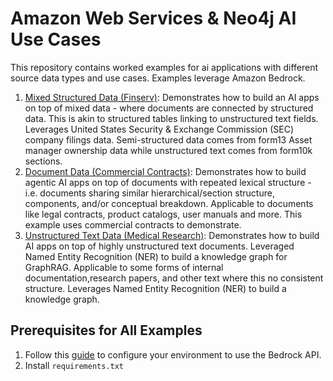 # Amazon Web Services & Neo4j AI Use Cases

This repository contains worked examples for ai applications with different source data types and use cases.  Examples leverage Amazon Bedrock. 

1. [Mixed Structured Data (Finserv)](mixed-data-finserv): Demonstrates how to build an AI apps on top of mixed data - where documents are connected by structured data. This is akin to structured tables linking to unstructured text fields. Leverages United States Security & Exchange Commission (SEC) company filings data.  Semi-structured data comes from form13 Asset manager ownership data while unstructured text comes from  form10k sections. 
2. [Document Data (Commercial Contracts)](document-data-contracts): Demonstrates how to build agentic AI apps on top of documents with repeated lexical structure - i.e. documents sharing similar hierarchical/section structure, components, and/or conceptual breakdown.  Applicable to documents like legal contracts, product catalogs, user manuals and more. This example uses commercial contracts to demonstrate.  
3. [Unstructured Text Data (Medical Research)](unstructured-data-medical): Demonstrates how to build AI apps on top of highly unstructured text documents. Leveraged Named Entity Recognition (NER) to build a knowledge graph for GraphRAG. Applicable to some forms of internal documentation,research papers, and other text where this no consistent structure. Leverages Named Entity Recognition (NER) to build a knowledge graph. 

## Prerequisites for All Examples

1. Follow this [guide](https://boto3.amazonaws.com/v1/documentation/api/latest/guide/quickstart.html#configuration) to configure your environment to use the Bedrock API. 
2. Install `requirements.txt`